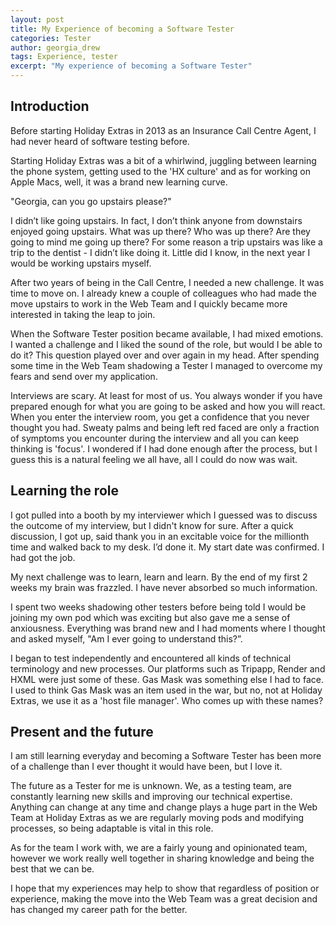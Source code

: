 ```yaml
---
layout: post
title: My Experience of becoming a Software Tester
categories: Tester
author: georgia_drew
tags: Experience, tester
excerpt: "My experience of becoming a Software Tester"
---
```




## Introduction

Before starting Holiday Extras in 2013 as an Insurance Call Centre Agent, I had never heard of software testing before.

Starting Holiday Extras was a bit of a whirlwind, juggling between learning the phone system, getting used to the 'HX culture' and as for working on Apple Macs, well, it was a brand new learning curve.

"Georgia, can you go upstairs please?"

I didn’t like going upstairs. In fact, I don’t think anyone from downstairs enjoyed going upstairs. What was up there? Who was up there? Are they going to mind me going up there? For some reason a trip upstairs was like a trip to the dentist - I didn’t like doing it. Little did I know, in the next year I would be working upstairs myself.

After two years of being in the Call Centre, I needed a new challenge. It was time to move on. I already knew a couple of colleagues who had made the move upstairs to work in the Web Team and I quickly became more interested in taking the leap to join.

When the Software Tester position became available, I had mixed emotions. I wanted a challenge and I liked the sound of the role, but would I be able to do it? This question played over and over again in my head. After spending some time in the Web Team shadowing a Tester I managed to overcome my fears and send over my application.

Interviews are scary. At least for most of us. You always wonder if you have prepared enough for what you are going to be asked and how you will react. When you enter the interview room, you get a confidence that you never thought you had. Sweaty palms and being left red faced are only a fraction of symptoms you encounter during the interview and all you can keep thinking is 'focus'. I wondered if I had done enough after the process, but I guess this is a natural feeling we all have, all I could do now was wait.


## Learning the role

I got pulled into a booth by my interviewer which I guessed was to discuss the outcome of my interview, but I didn't know for sure. After a quick discussion, I got up, said thank you in an excitable voice for the millionth time and walked back to my desk. I’d done it. My start date was confirmed. I had got the job.

My next challenge was to learn, learn and learn. By the end of my first 2 weeks my brain was frazzled. I have never absorbed so much information.

I spent two weeks shadowing other testers before being told I would be joining my own pod which was exciting but also gave me a sense of anxiousness. Everything was brand new and I had moments where I thought and asked myself, "Am I ever going to understand this?”.

I began to test independently and encountered all kinds of technical terminology and new processes. Our platforms such as Tripapp, Render and HXML were just some of these. Gas Mask was something else I had to face. I used to think Gas Mask was an item used in the war, but no, not at Holiday Extras, we use it as a 'host file manager'.
Who comes up with these names?


## Present and the future

I am still learning everyday and becoming a Software Tester has been more of a challenge than I ever thought it would have been, but I love it.

The future as a Tester for me is unknown. We, as a testing team, are constantly learning new skills and improving our technical expertise. Anything can change at any time and change plays a huge part in the Web Team at Holiday Extras as we are regularly moving pods and modifying processes, so being adaptable is vital in this role.

As for the team I work with, we are a fairly young and opinionated team, however we work really well together in sharing knowledge and being the best that we can be.

I hope that my experiences may help to show that regardless of position or experience, making the move into the Web Team was a great decision and has changed my career path for the better.
